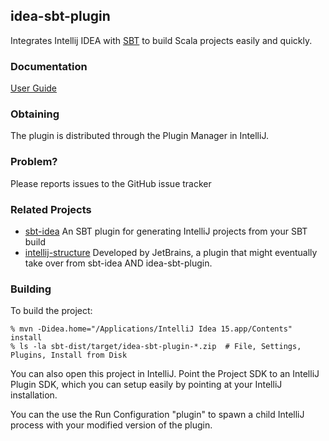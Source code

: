 ## idea-sbt-plugin

Integrates Intellij IDEA with [SBT](scala-sbt.org) to build Scala projects easily and quickly.

### Documentation

  [User Guide](https://github.com/orfjackal/idea-sbt-plugin/wiki)

### Obtaining

The plugin is distributed through the Plugin Manager in IntelliJ.

### Problem?

Please reports issues to the GitHub issue tracker

### Related Projects

 - [sbt-idea](https://github.com/mpeltonen/sbt-idea) An SBT plugin for generating IntelliJ projects from your SBT build
 - [intellij-structure](https://github.com/JetBrains/sbt-structure) Developed by JetBrains, a plugin that might eventually take over from sbt-idea AND idea-sbt-plugin.

### Building

To build the project:

    % mvn -Didea.home="/Applications/IntelliJ Idea 15.app/Contents" install
    % ls -la sbt-dist/target/idea-sbt-plugin-*.zip  # File, Settings, Plugins, Install from Disk

You can also open this project in IntelliJ. Point the Project SDK to an IntelliJ Plugin SDK,
which you can setup easily by pointing at your IntelliJ installation.

You can the use the Run Configuration "plugin" to spawn a child IntelliJ process
with your modified version of the plugin.
